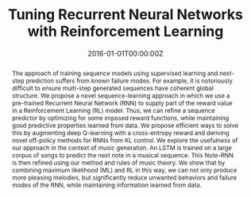 ---
title: "Tuning Recurrent Neural Networks with Reinforcement Learning"
authors:
- admin
- S. Gu
- R. E. Turner
- D. Eck
date: "2016-01-01T00:00:00Z"
doi: ""

author_notes:
- ""
- ""
- ""
- ""

# Schedule page publish date (NOT publication's date).
publishDate: "2016-01-01T00:00:00Z"

# Publication type.
# Legend: 0 = Uncategorized; 1 = Conference paper; 2 = Journal article;
# 3 = Preprint / Working Paper; 4 = Report; 5 = Book; 6 = Book section;
# 7 = Thesis; 8 = Patent
publication_types: ["1"]

# Publication name and optional abbreviated publication name.
publication: In *International Conference on Learning Representations (ICLR) - workshop* 
publication_short: In *International Conference on Learning Representations (ICLR) - workshop* 

abstract: "The approach of training sequence models using supervised learning and next-step prediction suffers from known failure modes. For example, it is notoriously difficult to ensure multi-step generated sequences have coherent global structure. We propose a novel sequence-learning approach in which we use a pre-trained Recurrent Neural Network (RNN) to supply part of the reward value in a Reinforcement Learning (RL) model. Thus, we can refine a sequence predictor by optimizing for some imposed reward functions, while maintaining good predictive properties learned from data. We propose efficient ways to solve this by augmenting deep Q-learning with a cross-entropy reward and deriving novel off-policy methods for RNNs from KL control. We explore the usefulness of our approach in the context of music generation. An LSTM is trained on a large corpus of songs to predict the next note in a musical sequence. This Note-RNN is then refined using our method and rules of music theory. We show that by combining maximum likelihood (ML) and RL in this way, we can not only produce more pleasing melodies, but significantly reduce unwanted behaviors and failure modes of the RNN, while maintaining information learned from data."

# Summary. An optional shortened abstract.
summary: Generating music using traditional supervised sequence models suffers from known failure modes, including the inability to produce coherent global structure. Music is an interesting sequence generation problem, because musical compositions adhere to known rules. We impose these rules with a novel algorithm combining RL and supervised learning. 

tags:
- Music Generation
- Generalization
- Generative Models
- Reinforcement Learning
- Deep Learning
- Sequence Modeling
featured: false

links:
- name: Magenta blog
  url: https://magenta.tensorflow.org/2016/11/09/tuning-recurrent-networks-with-reinforcement-learning
- name: MIT Tech Review article
  url: https://www.technologyreview.com/2016/11/30/155729/ai-songsmith-cranks-out-surprisingly-catchy-tunes/
url_pdf: https://openreview.net/pdf?id=Syyv2e-Kx
url_code: https://github.com/tensorflow/magenta/tree/master/magenta/models/rl_tuner
url_dataset: ''
url_poster: ''
url_project: ''
url_slides: ''
url_source: ''
url_video: ''

# Featured image
# To use, add an image named `featured.jpg/png` to your page's folder. 
image:
  caption: ''
  focal_point: Center
  preview_only: false

# Associated Projects (optional).
#   Associate this publication with one or more of your projects.
#   Simply enter your project's folder or file name without extension.
#   E.g. `internal-project` references `content/project/internal-project/index.md`.
#   Otherwise, set `projects: []`.
projects: []

# Slides (optional).
#   Associate this publication with Markdown slides.
#   Simply enter your slide deck's filename without extension.
#   E.g. `slides: "example"` references `content/slides/example/index.md`.
#   Otherwise, set `slides: ""`.
slides: ""
---